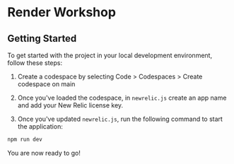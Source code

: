 # Render Workshop



## Getting Started

To get started with the project in your local development environment, follow
these steps:

1. Create a codespace by selecting Code > Codespaces > Create codespace on main

2. Once you've loaded the codespace, in `newrelic.js` create an app name and add your New Relic license key.

3. Once you've updated `newrelic.js`, run the following command to start the application:

```bash
npm run dev
```

You are now ready to go!
